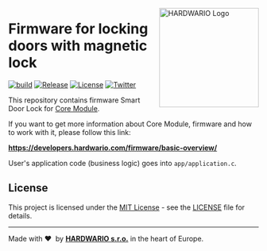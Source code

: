<a href="https://www.hardwario.com/"><img src="https://www.hardwario.com/ci/assets/hw-logo.svg" width="200" alt="HARDWARIO Logo" align="right"></a>

# Firmware for locking doors with magnetic lock

[![build](https://github.com/hardwario/twr-radio-door-lock/actions/workflows/main.yml/badge.svg)](https://github.com/hardwario/twr-radio-door-lock/actions/workflows/main.yml)
[![Release](https://img.shields.io/github/release/bigclownprojects/bcf-radio-door-lock.svg)](https://github.com/bigclownprojects/bcf-radio-door-lock/releases)
[![License](https://img.shields.io/github/license/bigclownprojects/bcf-radio-door-lock.svg)](https://github.com/bigclownprojects/bcf-radio-door-lock/blob/master/LICENSE)
[![Twitter](https://img.shields.io/twitter/follow/hardwario_en.svg?style=social&label=Follow)](https://twitter.com/hardwario_en)

This repository contains firmware Smart Door Lock for [Core Module](https://shop.bigclown.com/core-module).

If you want to get more information about Core Module, firmware and how to work with it, please follow this link:

**https://developers.hardwario.com/firmware/basic-overview/**

User's application code (business logic) goes into `app/application.c`.

## License

This project is licensed under the [MIT License](https://opensource.org/licenses/MIT/) - see the [LICENSE](LICENSE) file for details.

---

Made with &#x2764;&nbsp; by [**HARDWARIO s.r.o.**](https://www.hardwario.com/) in the heart of Europe.
